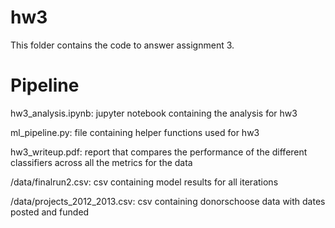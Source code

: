 # hw3

This folder contains the code to answer assignment 3.

# Pipeline

hw3_analysis.ipynb: jupyter notebook containing the analysis for hw3

ml_pipeline.py: file containing helper functions used for hw3

hw3_writeup.pdf: report that compares the performance of the different classifiers across all the metrics for the data 

/data/finalrun2.csv: csv containing model results for all iterations

/data/projects_2012_2013.csv: csv containing donorschoose data with dates posted and funded